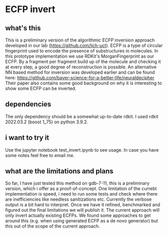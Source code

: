 # ECFP invert
## what's this
This is a preliminary version of the algorithmic ECFP inversion approach developed in our lab (https://github.com/lich-uct). ECFP is a type of circular fingerprint used to encode the presence of substructures in molecules. In this prototype implementation we use RDKit's MorganFingerprint as our ECFP. By a fragment per fragment build up of the molecule and checking it at every step, a good degree of reconstruction is possible. An alternative NN based method for inversion was developed earlier and can be found here: https://github.com/bayer-science-for-a-better-life/neuraldecipher Their paper also contains some good background on why it is interesting to show some ECFP can be inverted.
## dependencies
The only dependency should be a somewhat up-to-date rdkit. I used rdkit 2022.03.2 (boost 1_75) on python 3.9.2.
## i want to try it
Use the jupyter notebook test_invert.ipynb to see usage. In case you have some notes feel free to email me.
## what are the limitations and plans
So far, I have just tested this method on gdb-7-11, this is a preliminary version, which i offer as a proof-of-concept. One limitation of the currebt implementation is speed, i need to run some tests and check where there are inefficiencies like needless sanitizations etc. Currently the verbose output is a bit hard to interpret. Once we have it refined, benchmarked and figured out the final limitations we will publish it. The current approach will only invert actually existing ECFPs. We found some approaches to get around this (e.g. when using generated ECFP as a de novo generator) but this out of the scope of the current approach. 